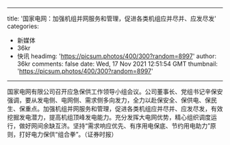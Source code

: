
---
title: '国家电网：加强机组并网服务和管理，促进各类机组应并尽并、应发尽发'
categories: 
 - 新媒体
 - 36kr
 - 快讯
headimg: 'https://picsum.photos/400/300?random=8997'
author: 36kr
comments: false
date: Wed, 17 Nov 2021 12:51:54 GMT
thumbnail: 'https://picsum.photos/400/300?random=8997'
---

<div>   
国家电网有限公司召开应急保供工作领导小组会议。公司董事长、党组书记辛保安强调，要从发电侧、电网侧、需求侧多向发力，全力以赴保安全、保供电、保民生、保重点。加强机组并网服务和管理，促进各类机组应并尽并、应发尽发，有效挖掘发电潜力，提高机组顶峰发电能力。充分发挥大电网优势，精心组织调度运行，做好网间余缺互济。坚持“需求响应优先、有序用电保底、节约用电助力”原则，打好电力保供“组合拳”。（证券时报）  
</div>
            